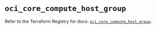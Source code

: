 # `oci_core_compute_host_group`

Refer to the Terraform Registry for docs: [`oci_core_compute_host_group`](https://registry.terraform.io/providers/hashicorp/oci/7.19.0/docs/resources/core_compute_host_group).

